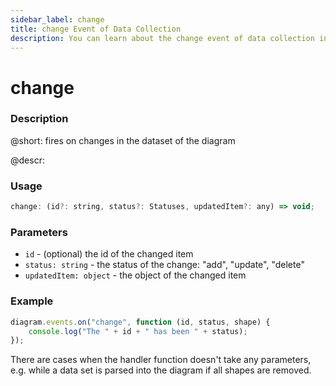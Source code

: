 ```yaml
---
sidebar_label: change
title: change Event of Data Collection
description: You can learn about the change event of data collection in the documentation of the DHTMLX JavaScript Diagram library. Browse developer guides and API reference, try out code examples and live demos, and download a free 30-day evaluation version of DHTMLX Diagram.
---
```


# change

### Description

@short: fires on changes in the dataset of the diagram

@descr:

### Usage

~~~js
change: (id?: string, status?: Statuses, updatedItem?: any) => void;
~~~

### Parameters

- `id` - (optional) the id of the changed item
- `status: string` - the status of the change: "add", "update", "delete"
- `updatedItem: object` - the object of the changed item

### Example

~~~js
diagram.events.on("change", function (id, status, shape) {
	console.log("The " + id + " has been " + status);
});
~~~

There are cases when the handler function doesn't take any parameters, e.g. while a data set is parsed into the diagram if all shapes are removed.
